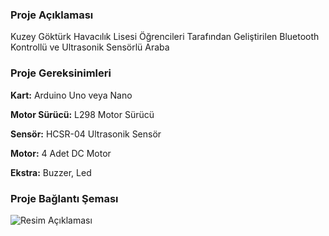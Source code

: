 ### Proje Açıklaması
  Kuzey Göktürk Havacılık Lisesi Öğrencileri Tarafından Geliştirilen Bluetooth Kontrollü ve Ultrasonik Sensörlü Araba
  
### Proje Gereksinimleri
**Kart:** Arduino Uno veya Nano 

**Motor Sürücü:** L298 Motor Sürücü

**Sensör:** HCSR-04 Ultrasonik Sensör

**Motor:** 4 Adet DC Motor

**Ekstra:** Buzzer, Led
  


### Proje Bağlantı Şeması
<img src="https://i.hizliresim.com/6xnbgy4.png" alt="Resim Açıklaması">


